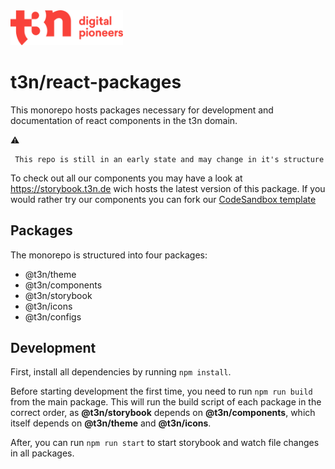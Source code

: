 <img src='./logo.svg' width='180' alt='t3n Logo'>

# t3n/react-packages

This monorepo hosts packages necessary for development and documentation of react components in the t3n domain.

:warning:

```
 This repo is still in an early state and may change in it's structure
```

To check out all our components you may have a look at https://storybook.t3n.de wich hosts the latest version of this package.
If you would rather try our components you can fork our [CodeSandbox template](https://codesandbox.io/s/t3n-react-components-fbvgb)

## Packages

The monorepo is structured into four packages:

- @t3n/theme
- @t3n/components
- @t3n/storybook
- @t3n/icons
- @t3n/configs

## Development

First, install all dependencies by running `npm install`.

Before starting development the first time, you need to run `npm run build` from the main package. This will run the build script of each package in the correct order, as **@t3n/storybook** depends on **@t3n/components**, which itself depends on **@t3n/theme** and **@t3n/icons**.

After, you can run `npm run start` to start storybook and watch file changes in all packages.
